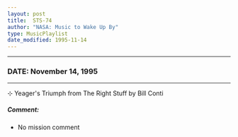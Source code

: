```yaml
---
layout: post
title:  STS-74
author: "NASA: Music to Wake Up By"
type: MusicPlaylist
date_modified: 1995-11-14
---
```


----
### DATE: November 14, 1995
----
⊹ Yeager's Triumph from The Right Stuff by Bill Conti

##### Comment:
* No mission comment
